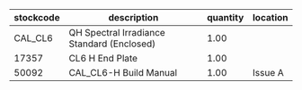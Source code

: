 |stockcode|description|quantity|location|
|---------|-----------|--------|--------|
|CAL_CL6|QH Spectral Irradiance Standard (Enclosed)|1.00||
|17357|CL6 H End Plate|1.00||
|50092|CAL_CL6-H Build Manual|1.00|Issue A|
